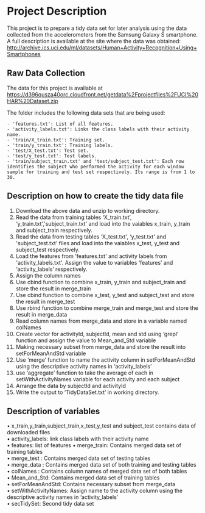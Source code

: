 # Project Description
	
This project is to prepare a tidy data set for later analysis using the data collected from the accelerometers from the Samsung Galaxy S smartphone.
A full description is available at the site where the data was obtained:
http://archive.ics.uci.edu/ml/datasets/Human+Activity+Recognition+Using+Smartphones

	
## Raw Data Collection
	
The data for this project is available at https://d396qusza40orc.cloudfront.net/getdata%2Fprojectfiles%2FUCI%20HAR%20Dataset.zip

The folder includes the following data sets that are being used:

	- 'features.txt': List of all features.  
	- 'activity_labels.txt': Links the class labels with their activity name.  
	- 'train/X_train.txt': Training set.
	- 'train/y_train.txt': Training labels.
	- 'test/X_test.txt': Test set.
	- 'test/y_test.txt': Test labels.
	- 'train/subject_train.txt' and 'test/subject_test.txt': Each row identifies the subject who performed the activity for each window sample for training and test set respectively. Its range is from 1 to 30.

	
## Description on how to create the tidy data file 
	
1.	Download the above data and unzip to working directory.
2.	Read the data from training tables ‘X_train.txt’, ‘y_train.txt','subject_train.txt' and load into the vaiables x_train, y_train and subject_train respectively.
3.	Read the data from testing tables ‘X_test.txt', ‘y_test.txt' and 'subject_test.txt' files and load into the vaiables x_test, y_test and subject_test respectively.
4.	Load the features from 'features.txt' and activity labels from 'activity_labels.txt'. Assign the value to variables ‘features’ and ‘activity_labels’ respectively.
5.	Assign the column names
6.	Use cbind function to combine x_train, y_train and subject_train and store the result in merge_train
7.	Use cbind function to combine x_test, y_test and subject_test and store the result in merge_test
8.	Use rbind function to combine merge_train and merge_test and store the result in merge_data
9.	Read column names from merge_data and store in a variable named colNames
10.	Create vector for activityId, subjectId, mean and std using ‘grepl’ function and assign the value to Mean_and_Std variable
11.	Making necessary subset from merge_data and store the result into setForMeanAndStd variable
12.	Use ‘merge’ function to name the activity column in setForMeanAndStd using the descriptive activity names in ‘activity_labels’
13.	use ‘aggregate’ function to take the average of each in setWithActivityNames variable for each activity and each subject
14.	Arrange the data by subjectId and activityId
15.	Write the output to ‘TidyDataSet.txt’ in working directory.
	

## Description of variables
 
   •	x_train,y_train,subject_train,x_test,y_test and subject_test contains data of downloaded files  
   •	activity_labels: link class labels with their activity name   
   •	features: list of features
   •	merge_train: Contains merged data set of training tables  
   •	merge_test : Contains merged data set of testing tables  
   •	merge_data : Contains merged data set of both training and testing tables  
   •	colNames : Contains column names of merged data set of both tables  
   •	Mean_and_Std: Contains merged data set of training tables  
   •	setForMeanAndStd: Contains necessary subset from merge_data  
   •	setWithActivityNames: Assign name to the activity column using the descriptive activity names in ‘activity_labels’  
   •	secTidySet: Second tidy data set

